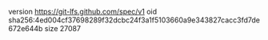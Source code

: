 version https://git-lfs.github.com/spec/v1
oid sha256:4ed004cf37698289f32dcbc24f3a1f5103660a9e343827cacc3fd7de672e644b
size 27087
